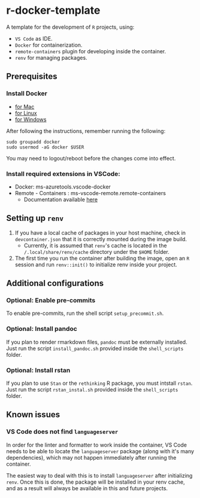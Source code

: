 # r-docker-template
A template for the development of `R` projects, using:
  - `VS Code` as IDE.
  - `Docker` for containerization.
  - `remote-containers` plugin for developing inside the container.
  - `renv` for managing packages.

## Prerequisites

### Install Docker

- [for Mac](https://docs.docker.com/docker-for-mac/install/)
- [for Linux](https://docs.docker.com/install/linux/docker-ce/ubuntu/)
- [for Windows](https://docs.docker.com/docker-for-windows/install/)

After following the instructions, remember running the following:
```
sudo groupadd docker
sudo usermod -aG docker $USER
```
You may need to logout/reboot before the changes come into effect.


### Install required extensions in VSCode:

- Docker: ms-azuretools.vscode-docker
- Remote - Containers : ms-vscode-remote.remote-containers
  - Documentation available [here](https://code.visualstudio.com/docs/remote/containers)


## Setting up `renv`

1. If you have a local cache of packages in your host machine, check in `devcontainer.json` that it is correctly mounted during the image build.
   - Currently, it is assumed that `renv`'s cache is located in the `/.local/share/renv/cache` directory under the `$HOME` folder.
2. The first time you run the container after building the image, open an `R` session and run `renv::init()` to initialize renv inside your project.


## Additional configurations

### Optional: Enable pre-commits

To enable pre-commits, run the shell script `setup_precommit.sh`.

### Optional: Install pandoc

If you plan to render rmarkdown files, `pandoc` must be externally installed. Just run the script `install_pandoc.sh` provided inside the `shell_scripts` folder.

### Optional: Install rstan

If you plan to use `Stan` or the `rethinking` R package, you must intstall `rstan`. Just run the script `rstan_instal.sh` provided inside the `shell_scripts` folder.


## Known issues

### VS Code does not find `languageserver`

In order for the linter and formatter to work inside the container, VS Code needs to be able to locate the `languageserver` package (along with it's many dependencies), which may not happen immediately after running the container.

The easiest way to deal with this is to install `languageserver` after initializing `renv`. Once this is done, the package will be installed in your renv cache, and as a result will always be available in this and future projects.